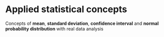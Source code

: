 # Applied statistical concepts
Concepts of **mean**, **standard deviation**, **confidence interval** and **normal probability distribution** with real data analysis

